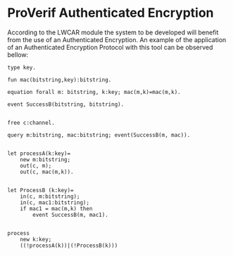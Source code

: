 # ProVerif Authenticated Encryption

According to the LWCAR module the system to be developed will benefit from the use of an Authenticated Encryption.
An example of the application of an Authenticated Encryption Protocol with this tool can be observed bellow:



``` terminal
type key.

fun mac(bitstring,key):bitstring.

equation forall m: bitstring, k:key; mac(m,k)=mac(m,k).

event SuccessB(bitstring, bitstring).


free c:channel.

query m:bitstring, mac:bitstring; event(SuccessB(m, mac)).


let processA(k:key)=
    new m:bitstring;
    out(c, m);
    out(c, mac(m,k)).


let ProcessB (k:key)=
    in(c, m:bitstring);
    in(c, mac1:bitstring);
    if mac1 = mac(m,k) then 
        event SuccessB(m, mac1).


process
    new k:key;
    ((!processA(k))|(!ProcessB(k)))

```